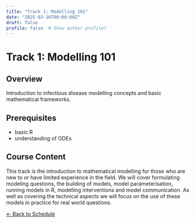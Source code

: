 ```yaml
---
title: "Track 1: Modelling 101"
date: "2025-03-16T00:00:00Z"
draft: false
profile: false  # Show author profile?
---
```


# Track 1: Modelling 101

## Overview
Introduction to infectious disease modelling concepts and basic mathematical frameworks.

## Prerequisites
- basic R
- understanding of ODEs

## Course Content
This track is the introduction to mathematical modelling for those who are new to or have limited experience in the field. We will cover formulating modeling questions, the building of models, model parameterisation,  running models in R, modelling interventions and model communication. As well as covering the technical aspects we will focus on the use of these models in practice for real world questions. 

[← Back to Schedule](/summer-school/2025/) 